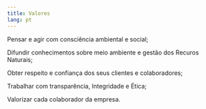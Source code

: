 ```yaml
---
title: Valores
lang: pt
---
```

Pensar e agir com consciência ambiental e social;

Difundir conhecimentos sobre meio ambiente e gestão dos Recuros Naturais;

Obter respeito  e confiança dos seus clientes e colaboradores;

Trabalhar com transparência, Integridade e Ética;

Valorizar cada colaborador da empresa.